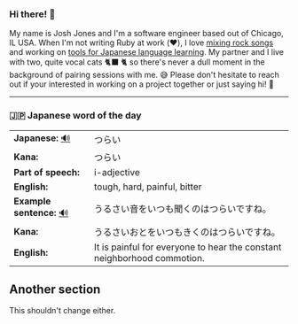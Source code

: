 ### Hi there! 👋

My name is Josh Jones and I'm a software engineer based out of Chicago, IL USA. When I'm not writing Ruby at work (❤️), I love [mixing rock songs](https://www.musiclikeyoumeanit.com/) and working on [tools for Japanese language learning](https://github.com/stars/jhunschejones/lists/japanese-language-learning). My partner and I live with two, quite vocal cats 🐈‍⬛ 🐈  so there's never a dull moment in the background of pairing sessions with me. 😅 Please don't hesitate to reach out if your interested in working on a project together or just saying hi! 👋

---

### 🇯🇵 Japanese word of the day

<!-- START WORD OF THE DAY -->
<table>
  <tr><td><strong>Japanese:</strong> <a href="https://wotd.transparent.com/japanese/2021/words/JPNjp_00070.mp3">🔊</a></td><td>つらい</td></tr>
  <tr><td><strong>Kana:</strong></td><td>つらい</td></tr>
  <tr><td><strong>Part of speech:</strong></td><td>i-adjective</td></tr>
  <tr><td><strong>English:</strong></td><td>tough, hard, painful, bitter</td></tr>
  <tr><td><strong>Example sentence:</strong> <a href="https://wotd.transparent.com/japanese/2021/sentences/JPNjp_00436.mp3">🔊</a></td><td>うるさい音をいつも聞くのはつらいですね。</td></tr>
  <tr><td><strong>Kana:</strong></td><td>うるさいおとをいつもきくのはつらいですね。</td></tr>
  <tr><td><strong>English:</strong></td><td>It is painful for everyone to hear the constant neighborhood commotion.</td></tr>
</table>
<!-- END WORD OF THE DAY -->

## Another section
This shouldn't change either.
